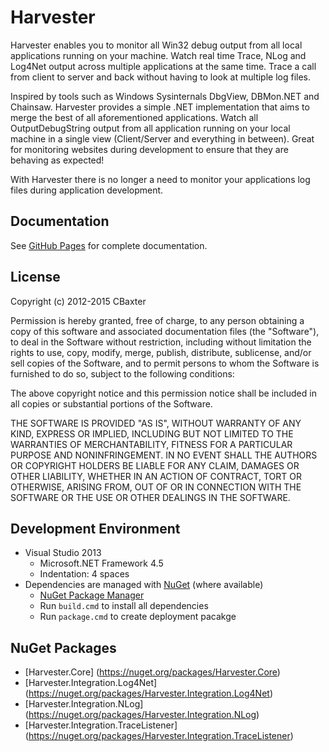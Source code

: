 # Harvester #

Harvester enables you to monitor all Win32 debug output from all local applications running on your machine. Watch real time Trace, NLog and Log4Net output across multiple applications at the same time. Trace a call from client to server and back without having to look at multiple log files.

Inspired by tools such as Windows Sysinternals DbgView, DBMon.NET and Chainsaw. Harvester provides a simple .NET implementation that aims to merge the best of all aforementioned applications. Watch all OutputDebugString output from all application running on your local machine in a single view (Client/Server and everything in between). Great for monitoring websites during development to ensure that they are behaving as expected!

With Harvester there is no longer a need to monitor your applications log files during application development.

## Documentation ##

See [GitHub Pages](http://cbaxter.github.com/Harvester/documentation.html) for complete documentation.

## License ##

Copyright (c) 2012-2015 CBaxter

Permission is hereby granted, free of charge, to any person obtaining a copy of this software and associated documentation files (the "Software"), to deal in the Software without restriction, including without limitation the rights to use, copy, modify, merge, publish, distribute, sublicense, and/or sell copies of the Software, and to permit persons to whom the Software is furnished to do so, subject to the following conditions:

The above copyright notice and this permission notice shall be included in all copies or substantial portions of the Software.

THE SOFTWARE IS PROVIDED "AS IS", WITHOUT WARRANTY OF ANY KIND, EXPRESS OR IMPLIED, INCLUDING BUT NOT LIMITED TO THE WARRANTIES OF MERCHANTABILITY, FITNESS FOR A PARTICULAR PURPOSE AND NONINFRINGEMENT. IN NO EVENT SHALL THE AUTHORS OR COPYRIGHT HOLDERS BE LIABLE FOR ANY CLAIM, DAMAGES OR OTHER LIABILITY, WHETHER IN AN ACTION OF CONTRACT, TORT OR OTHERWISE, ARISING FROM, OUT OF OR IN CONNECTION WITH THE SOFTWARE OR THE USE OR OTHER DEALINGS IN THE SOFTWARE.

## Development Environment ##

- Visual Studio 2013
  - Microsoft.NET Framework 4.5
  - Indentation: 4 spaces
- Dependencies are managed with [NuGet](http://nuget.org) (where available)
  - [NuGet Package Manager](http://visualstudiogallery.msdn.microsoft.com/27077b70-9dad-4c64-adcf-c7cf6bc9970c)
  - Run `build.cmd` to install all dependencies
  - Run `package.cmd` to create deployment pacakge
  
## NuGet Packages ##

- [Harvester.Core] (https://nuget.org/packages/Harvester.Core)
- [Harvester.Integration.Log4Net] (https://nuget.org/packages/Harvester.Integration.Log4Net)
- [Harvester.Integration.NLog] (https://nuget.org/packages/Harvester.Integration.NLog)
- [Harvester.Integration.TraceListener] (https://nuget.org/packages/Harvester.Integration.TraceListener)